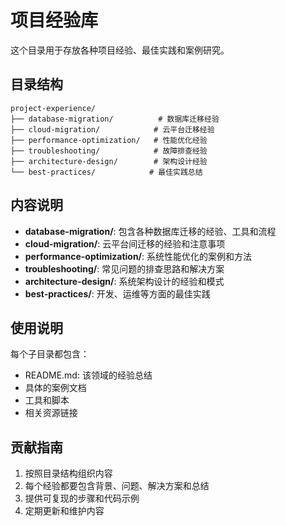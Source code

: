 # 项目经验库

这个目录用于存放各种项目经验、最佳实践和案例研究。

## 目录结构

```
project-experience/
├── database-migration/          # 数据库迁移经验
├── cloud-migration/            # 云平台迁移经验
├── performance-optimization/   # 性能优化经验
├── troubleshooting/            # 故障排查经验
├── architecture-design/        # 架构设计经验
└── best-practices/            # 最佳实践总结
```

## 内容说明

- **database-migration/**: 包含各种数据库迁移的经验、工具和流程
- **cloud-migration/**: 云平台间迁移的经验和注意事项
- **performance-optimization/**: 系统性能优化的案例和方法
- **troubleshooting/**: 常见问题的排查思路和解决方案
- **architecture-design/**: 系统架构设计的经验和模式
- **best-practices/**: 开发、运维等方面的最佳实践

## 使用说明

每个子目录都包含：
- README.md: 该领域的经验总结
- 具体的案例文档
- 工具和脚本
- 相关资源链接

## 贡献指南

1. 按照目录结构组织内容
2. 每个经验都要包含背景、问题、解决方案和总结
3. 提供可复现的步骤和代码示例
4. 定期更新和维护内容
